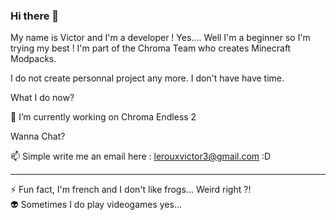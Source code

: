 ### Hi there 👋

My name is Victor and I'm a developer ! Yes.... Well I'm a beginner so I'm trying my best ! 
I'm part of the Chroma Team who creates Minecraft Modpacks.

I do not create personnal project any more. I don't have have time.

What I do now?

🔭 I’m currently working on  Chroma Endless 2                                                       

Wanna Chat?

📫 Simple write me an email here : lerouxvictor3@gmail.com :D


----------------------------------------------------------------------------------------------------------------------------------------------------------------

⚡ Fun fact, I'm french and I don't like frogs... Weird right ?!                                                             
👽 Sometimes I do play videogames yes... 

<!--
**Victor-Noli/Victor-Noli** is a ✨ _special_ ✨ repository because its `README.md` (this file) appears on your GitHub profile.

Here are some ideas to get you started:

- 🔭 I’m currently working on ...
- 🌱 I’m currently learning ...
- 👯 I’m looking to collaborate on ...
- 🤔 I’m looking for help with ...
- 💬 Ask me about ...
- 📫 How to reach me: ...
- 😄 Pronouns: ...
- ⚡ Fun fact: ...
-->
